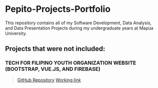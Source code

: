 # Pepito-Projects-Portfolio
 This repository contains all of my Software Development, Data Analysis, and Data Presentation Projects during my undergraduate years at Mapúa University.
## Projects that were not included:
### TECH FOR FILIPINO YOUTH ORGANIZATION WEBSITE (BOOTSTRAP, VUE.JS, AND FIREBASE)
> [GitHub Repository](https://github.com/isdmg/IT135-8L_TFYO)
[Working link](https://tfyo-12e98.web.app/)

